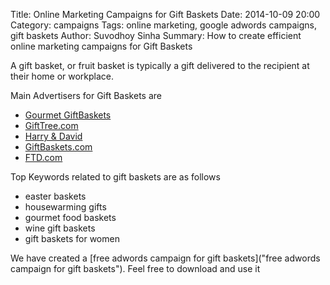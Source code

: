 Title: Online Marketing Campaigns for Gift Baskets
Date: 2014-10-09 20:00
Category: campaigns
Tags: online marketing, google adwords campaigns, gift baskets
Author: Suvodhoy Sinha
Summary: How to create efficient online marketing campaigns for Gift Baskets

A gift basket, or fruit basket is typically a gift delivered to the recipient at their home or workplace.

Main Advertisers for Gift Baskets are 

- [Gourmet GiftBaskets](http://www.gourmetgiftbaskets.com/ "Gourmet Gift Baskets")
- [GiftTree.com](http://www.gifttree.com/ "GiftTree.com Gift Baskets")
- [Harry & David](http://www.harryanddavid.com/ "Harry & David Gift Baskets")
- [GiftBaskets.com](http://www.giftbaskets.in/ "GiftBaskets.com")
- [FTD.com](http://www.ftd.com/ "FTD Gift Baskets")

Top Keywords related to gift baskets are as follows

- easter baskets
- housewarming gifts
- gourmet food baskets
- wine gift baskets
- gift baskets for women

We have created a [free adwords campaign for gift baskets]("free adwords campaign for gift baskets"). Feel free to download and use it

